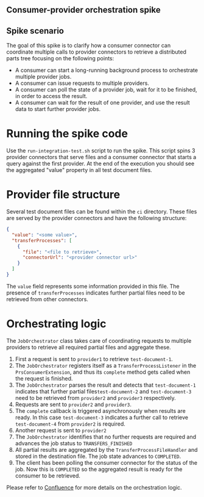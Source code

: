 ## Consumer-provider orchestration spike

## Spike scenario

The goal of this spike is to clarify how a consumer connector can coordinate multiple calls to provider connectors to retrieve a distributed parts tree focusing on the following points: 

* A consumer can start a long-running background process to orchestrate multiple provider jobs.
* A consumer can issue requests to multiple providers.
* A consumer can poll the state of a provider job, wait for it to be finished, in order to access the result.
* A consumer can wait for the result of one provider, and use the result data to start further provider jobs.

# Running the spike code

Use the `run-integration-test.sh` script to run the spike. This script spins 3 provider connectors that serve files and a consumer connector that starts a query against the first provider. At the end of the execution you should see the aggregated "value" property in all test document files.

# Provider file structure

Several test document files can be found within the `ci` directory. These files are served by the provider connectors and have the following structure:

```json
{
  "value": "<some value>",
  "transferProcesses": [
    {
      "file": "<file to retrieve>",
      "connectorUrl": "<provider connector url>"
    }
  ]
}
```

The `value` field represents some information provided in this file. The presence of `transferProcesses` indicates further partial files need to be retrieved from other connectors.

# Orchestrating logic

The `JobOrchestrator` class takes care of coordinating requests to multiple providers to retrieve all required partial files and aggregate these.

1. First a request is sent to `provider1` to retrieve `test-document-1`.
1. The `JobOrchestrator` registers itself as a `TransferProcessListener` in the `PrsConsumerExtension`, and thus its `complete` method gets called when the request is finished.
1. The `JobOrchestrator` parses the result and detects that `test-document-1` indicates that further partial files`test-document-2` and `test-document-3` need to be retrieved from `provider2` and `provider3` respectively.
1. Requests are sent to `provider2` and `provider3`.
1. The `complete` callback is triggered asynchronously when results are ready. In this case `test-document-3` indicates a further call to retrieve `test-document-4` from `provider2` is required.
1. Another request is sent to `provider2`
1. The `JobOrchestrator` identifies that no further requests are required and advances the job status to `TRANSFERS_FINISHED`
1. All partial results are aggregated by the `TransferProcessFileHandler` and stored in the destination file. The job state advances to `COMPLETED`. 
1. The client has been polling the consumer connector for the status of the job. Now this is `COMPLETED` so the aggregated result is ready for the consumer to be retrieved.  

Please refer to [Confluence](https://confluence.catena-x.net/display/ARTI/MTPDC+EDC+Orchestration) for more details on the orchestration logic.
